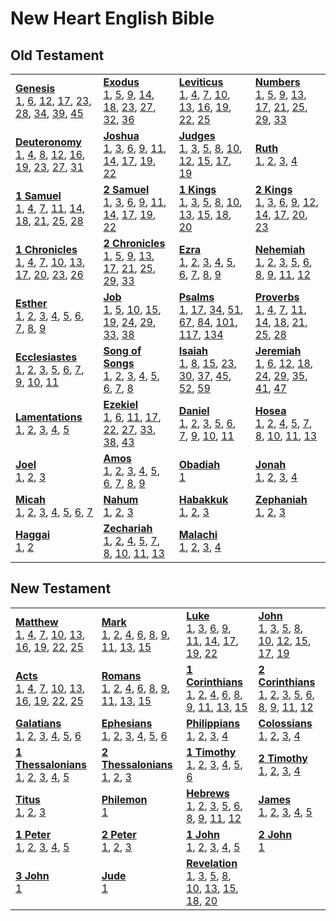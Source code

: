 # New Heart English Bible



## Old Testament

<table>
<tr>
<td>
<b><a href='files/Gen.md'>Genesis</a></b><br/>
<a href='files/Gen.md#genesis-1'>1</a>, <a href='files/Gen.md#genesis-6'>6</a>, <a href='files/Gen.md#genesis-12'>12</a>, <a href='files/Gen.md#genesis-17'>17</a>, <a href='files/Gen.md#genesis-23'>23</a>, <a href='files/Gen.md#genesis-28'>28</a>, <a href='files/Gen.md#genesis-34'>34</a>, <a href='files/Gen.md#genesis-39'>39</a>, <a href='files/Gen.md#genesis-45'>45</a>
</td>
<td>
<b><a href='files/Exod.md'>Exodus</a></b><br/>
<a href='files/Exod.md#exodus-1'>1</a>, <a href='files/Exod.md#exodus-5'>5</a>, <a href='files/Exod.md#exodus-9'>9</a>, <a href='files/Exod.md#exodus-14'>14</a>, <a href='files/Exod.md#exodus-18'>18</a>, <a href='files/Exod.md#exodus-23'>23</a>, <a href='files/Exod.md#exodus-27'>27</a>, <a href='files/Exod.md#exodus-32'>32</a>, <a href='files/Exod.md#exodus-36'>36</a>
</td>
<td>
<b><a href='files/Lev.md'>Leviticus</a></b><br/>
<a href='files/Lev.md#leviticus-1'>1</a>, <a href='files/Lev.md#leviticus-4'>4</a>, <a href='files/Lev.md#leviticus-7'>7</a>, <a href='files/Lev.md#leviticus-10'>10</a>, <a href='files/Lev.md#leviticus-13'>13</a>, <a href='files/Lev.md#leviticus-16'>16</a>, <a href='files/Lev.md#leviticus-19'>19</a>, <a href='files/Lev.md#leviticus-22'>22</a>, <a href='files/Lev.md#leviticus-25'>25</a>
</td>
<td>
<b><a href='files/Num.md'>Numbers</a></b><br/>
<a href='files/Num.md#numbers-1'>1</a>, <a href='files/Num.md#numbers-5'>5</a>, <a href='files/Num.md#numbers-9'>9</a>, <a href='files/Num.md#numbers-13'>13</a>, <a href='files/Num.md#numbers-17'>17</a>, <a href='files/Num.md#numbers-21'>21</a>, <a href='files/Num.md#numbers-25'>25</a>, <a href='files/Num.md#numbers-29'>29</a>, <a href='files/Num.md#numbers-33'>33</a>
</td></tr>
<tr>
<td>
<b><a href='files/Deut.md'>Deuteronomy</a></b><br/>
<a href='files/Deut.md#deuteronomy-1'>1</a>, <a href='files/Deut.md#deuteronomy-4'>4</a>, <a href='files/Deut.md#deuteronomy-8'>8</a>, <a href='files/Deut.md#deuteronomy-12'>12</a>, <a href='files/Deut.md#deuteronomy-16'>16</a>, <a href='files/Deut.md#deuteronomy-19'>19</a>, <a href='files/Deut.md#deuteronomy-23'>23</a>, <a href='files/Deut.md#deuteronomy-27'>27</a>, <a href='files/Deut.md#deuteronomy-31'>31</a>
</td>
<td>
<b><a href='files/Josh.md'>Joshua</a></b><br/>
<a href='files/Josh.md#joshua-1'>1</a>, <a href='files/Josh.md#joshua-3'>3</a>, <a href='files/Josh.md#joshua-6'>6</a>, <a href='files/Josh.md#joshua-9'>9</a>, <a href='files/Josh.md#joshua-11'>11</a>, <a href='files/Josh.md#joshua-14'>14</a>, <a href='files/Josh.md#joshua-17'>17</a>, <a href='files/Josh.md#joshua-19'>19</a>, <a href='files/Josh.md#joshua-22'>22</a>
</td>
<td>
<b><a href='files/Judg.md'>Judges</a></b><br/>
<a href='files/Judg.md#judges-1'>1</a>, <a href='files/Judg.md#judges-3'>3</a>, <a href='files/Judg.md#judges-5'>5</a>, <a href='files/Judg.md#judges-8'>8</a>, <a href='files/Judg.md#judges-10'>10</a>, <a href='files/Judg.md#judges-12'>12</a>, <a href='files/Judg.md#judges-15'>15</a>, <a href='files/Judg.md#judges-17'>17</a>, <a href='files/Judg.md#judges-19'>19</a>
</td>
<td>
<b><a href='files/Ruth.md'>Ruth</a></b><br/>
<a href='files/Ruth.md#ruth-1'>1</a>, <a href='files/Ruth.md#ruth-2'>2</a>, <a href='files/Ruth.md#ruth-3'>3</a>, <a href='files/Ruth.md#ruth-4'>4</a>
</td></tr>
<tr>
<td>
<b><a href='files/1Sam.md'>1 Samuel</a></b><br/>
<a href='files/1Sam.md#1-samuel-1'>1</a>, <a href='files/1Sam.md#1-samuel-4'>4</a>, <a href='files/1Sam.md#1-samuel-7'>7</a>, <a href='files/1Sam.md#1-samuel-11'>11</a>, <a href='files/1Sam.md#1-samuel-14'>14</a>, <a href='files/1Sam.md#1-samuel-18'>18</a>, <a href='files/1Sam.md#1-samuel-21'>21</a>, <a href='files/1Sam.md#1-samuel-25'>25</a>, <a href='files/1Sam.md#1-samuel-28'>28</a>
</td>
<td>
<b><a href='files/2Sam.md'>2 Samuel</a></b><br/>
<a href='files/2Sam.md#2-samuel-1'>1</a>, <a href='files/2Sam.md#2-samuel-3'>3</a>, <a href='files/2Sam.md#2-samuel-6'>6</a>, <a href='files/2Sam.md#2-samuel-9'>9</a>, <a href='files/2Sam.md#2-samuel-11'>11</a>, <a href='files/2Sam.md#2-samuel-14'>14</a>, <a href='files/2Sam.md#2-samuel-17'>17</a>, <a href='files/2Sam.md#2-samuel-19'>19</a>, <a href='files/2Sam.md#2-samuel-22'>22</a>
</td>
<td>
<b><a href='files/1Kgs.md'>1 Kings</a></b><br/>
<a href='files/1Kgs.md#1-kings-1'>1</a>, <a href='files/1Kgs.md#1-kings-3'>3</a>, <a href='files/1Kgs.md#1-kings-5'>5</a>, <a href='files/1Kgs.md#1-kings-8'>8</a>, <a href='files/1Kgs.md#1-kings-10'>10</a>, <a href='files/1Kgs.md#1-kings-13'>13</a>, <a href='files/1Kgs.md#1-kings-15'>15</a>, <a href='files/1Kgs.md#1-kings-18'>18</a>, <a href='files/1Kgs.md#1-kings-20'>20</a>
</td>
<td>
<b><a href='files/2Kgs.md'>2 Kings</a></b><br/>
<a href='files/2Kgs.md#2-kings-1'>1</a>, <a href='files/2Kgs.md#2-kings-3'>3</a>, <a href='files/2Kgs.md#2-kings-6'>6</a>, <a href='files/2Kgs.md#2-kings-9'>9</a>, <a href='files/2Kgs.md#2-kings-12'>12</a>, <a href='files/2Kgs.md#2-kings-14'>14</a>, <a href='files/2Kgs.md#2-kings-17'>17</a>, <a href='files/2Kgs.md#2-kings-20'>20</a>, <a href='files/2Kgs.md#2-kings-23'>23</a>
</td></tr>
<tr>
<td>
<b><a href='files/1Chr.md'>1 Chronicles</a></b><br/>
<a href='files/1Chr.md#1-chronicles-1'>1</a>, <a href='files/1Chr.md#1-chronicles-4'>4</a>, <a href='files/1Chr.md#1-chronicles-7'>7</a>, <a href='files/1Chr.md#1-chronicles-10'>10</a>, <a href='files/1Chr.md#1-chronicles-13'>13</a>, <a href='files/1Chr.md#1-chronicles-17'>17</a>, <a href='files/1Chr.md#1-chronicles-20'>20</a>, <a href='files/1Chr.md#1-chronicles-23'>23</a>, <a href='files/1Chr.md#1-chronicles-26'>26</a>
</td>
<td>
<b><a href='files/2Chr.md'>2 Chronicles</a></b><br/>
<a href='files/2Chr.md#2-chronicles-1'>1</a>, <a href='files/2Chr.md#2-chronicles-5'>5</a>, <a href='files/2Chr.md#2-chronicles-9'>9</a>, <a href='files/2Chr.md#2-chronicles-13'>13</a>, <a href='files/2Chr.md#2-chronicles-17'>17</a>, <a href='files/2Chr.md#2-chronicles-21'>21</a>, <a href='files/2Chr.md#2-chronicles-25'>25</a>, <a href='files/2Chr.md#2-chronicles-29'>29</a>, <a href='files/2Chr.md#2-chronicles-33'>33</a>
</td>
<td>
<b><a href='files/Ezra.md'>Ezra</a></b><br/>
<a href='files/Ezra.md#ezra-1'>1</a>, <a href='files/Ezra.md#ezra-2'>2</a>, <a href='files/Ezra.md#ezra-3'>3</a>, <a href='files/Ezra.md#ezra-4'>4</a>, <a href='files/Ezra.md#ezra-5'>5</a>, <a href='files/Ezra.md#ezra-6'>6</a>, <a href='files/Ezra.md#ezra-7'>7</a>, <a href='files/Ezra.md#ezra-8'>8</a>, <a href='files/Ezra.md#ezra-9'>9</a>
</td>
<td>
<b><a href='files/Neh.md'>Nehemiah</a></b><br/>
<a href='files/Neh.md#nehemiah-1'>1</a>, <a href='files/Neh.md#nehemiah-2'>2</a>, <a href='files/Neh.md#nehemiah-3'>3</a>, <a href='files/Neh.md#nehemiah-5'>5</a>, <a href='files/Neh.md#nehemiah-6'>6</a>, <a href='files/Neh.md#nehemiah-8'>8</a>, <a href='files/Neh.md#nehemiah-9'>9</a>, <a href='files/Neh.md#nehemiah-11'>11</a>, <a href='files/Neh.md#nehemiah-12'>12</a>
</td></tr>
<tr>
<td>
<b><a href='files/Esth.md'>Esther</a></b><br/>
<a href='files/Esth.md#esther-1'>1</a>, <a href='files/Esth.md#esther-2'>2</a>, <a href='files/Esth.md#esther-3'>3</a>, <a href='files/Esth.md#esther-4'>4</a>, <a href='files/Esth.md#esther-5'>5</a>, <a href='files/Esth.md#esther-6'>6</a>, <a href='files/Esth.md#esther-7'>7</a>, <a href='files/Esth.md#esther-8'>8</a>, <a href='files/Esth.md#esther-9'>9</a>
</td>
<td>
<b><a href='files/Job.md'>Job</a></b><br/>
<a href='files/Job.md#job-1'>1</a>, <a href='files/Job.md#job-5'>5</a>, <a href='files/Job.md#job-10'>10</a>, <a href='files/Job.md#job-15'>15</a>, <a href='files/Job.md#job-19'>19</a>, <a href='files/Job.md#job-24'>24</a>, <a href='files/Job.md#job-29'>29</a>, <a href='files/Job.md#job-33'>33</a>, <a href='files/Job.md#job-38'>38</a>
</td>
<td>
<b><a href='files/Ps.md'>Psalms</a></b><br/>
<a href='files/Ps.md#psalms-1'>1</a>, <a href='files/Ps.md#psalms-17'>17</a>, <a href='files/Ps.md#psalms-34'>34</a>, <a href='files/Ps.md#psalms-51'>51</a>, <a href='files/Ps.md#psalms-67'>67</a>, <a href='files/Ps.md#psalms-84'>84</a>, <a href='files/Ps.md#psalms-101'>101</a>, <a href='files/Ps.md#psalms-117'>117</a>, <a href='files/Ps.md#psalms-134'>134</a>
</td>
<td>
<b><a href='files/Prov.md'>Proverbs</a></b><br/>
<a href='files/Prov.md#proverbs-1'>1</a>, <a href='files/Prov.md#proverbs-4'>4</a>, <a href='files/Prov.md#proverbs-7'>7</a>, <a href='files/Prov.md#proverbs-11'>11</a>, <a href='files/Prov.md#proverbs-14'>14</a>, <a href='files/Prov.md#proverbs-18'>18</a>, <a href='files/Prov.md#proverbs-21'>21</a>, <a href='files/Prov.md#proverbs-25'>25</a>, <a href='files/Prov.md#proverbs-28'>28</a>
</td></tr>
<tr>
<td>
<b><a href='files/Eccl.md'>Ecclesiastes</a></b><br/>
<a href='files/Eccl.md#ecclesiastes-1'>1</a>, <a href='files/Eccl.md#ecclesiastes-2'>2</a>, <a href='files/Eccl.md#ecclesiastes-3'>3</a>, <a href='files/Eccl.md#ecclesiastes-5'>5</a>, <a href='files/Eccl.md#ecclesiastes-6'>6</a>, <a href='files/Eccl.md#ecclesiastes-7'>7</a>, <a href='files/Eccl.md#ecclesiastes-9'>9</a>, <a href='files/Eccl.md#ecclesiastes-10'>10</a>, <a href='files/Eccl.md#ecclesiastes-11'>11</a>
</td>
<td>
<b><a href='files/Song.md'>Song of Songs</a></b><br/>
<a href='files/Song.md#song-of-songs-1'>1</a>, <a href='files/Song.md#song-of-songs-2'>2</a>, <a href='files/Song.md#song-of-songs-3'>3</a>, <a href='files/Song.md#song-of-songs-4'>4</a>, <a href='files/Song.md#song-of-songs-5'>5</a>, <a href='files/Song.md#song-of-songs-6'>6</a>, <a href='files/Song.md#song-of-songs-7'>7</a>, <a href='files/Song.md#song-of-songs-8'>8</a>
</td>
<td>
<b><a href='files/Isa.md'>Isaiah</a></b><br/>
<a href='files/Isa.md#isaiah-1'>1</a>, <a href='files/Isa.md#isaiah-8'>8</a>, <a href='files/Isa.md#isaiah-15'>15</a>, <a href='files/Isa.md#isaiah-23'>23</a>, <a href='files/Isa.md#isaiah-30'>30</a>, <a href='files/Isa.md#isaiah-37'>37</a>, <a href='files/Isa.md#isaiah-45'>45</a>, <a href='files/Isa.md#isaiah-52'>52</a>, <a href='files/Isa.md#isaiah-59'>59</a>
</td>
<td>
<b><a href='files/Jer.md'>Jeremiah</a></b><br/>
<a href='files/Jer.md#jeremiah-1'>1</a>, <a href='files/Jer.md#jeremiah-6'>6</a>, <a href='files/Jer.md#jeremiah-12'>12</a>, <a href='files/Jer.md#jeremiah-18'>18</a>, <a href='files/Jer.md#jeremiah-24'>24</a>, <a href='files/Jer.md#jeremiah-29'>29</a>, <a href='files/Jer.md#jeremiah-35'>35</a>, <a href='files/Jer.md#jeremiah-41'>41</a>, <a href='files/Jer.md#jeremiah-47'>47</a>
</td></tr>
<tr>
<td>
<b><a href='files/Lam.md'>Lamentations</a></b><br/>
<a href='files/Lam.md#lamentations-1'>1</a>, <a href='files/Lam.md#lamentations-2'>2</a>, <a href='files/Lam.md#lamentations-3'>3</a>, <a href='files/Lam.md#lamentations-4'>4</a>, <a href='files/Lam.md#lamentations-5'>5</a>
</td>
<td>
<b><a href='files/Ezek.md'>Ezekiel</a></b><br/>
<a href='files/Ezek.md#ezekiel-1'>1</a>, <a href='files/Ezek.md#ezekiel-6'>6</a>, <a href='files/Ezek.md#ezekiel-11'>11</a>, <a href='files/Ezek.md#ezekiel-17'>17</a>, <a href='files/Ezek.md#ezekiel-22'>22</a>, <a href='files/Ezek.md#ezekiel-27'>27</a>, <a href='files/Ezek.md#ezekiel-33'>33</a>, <a href='files/Ezek.md#ezekiel-38'>38</a>, <a href='files/Ezek.md#ezekiel-43'>43</a>
</td>
<td>
<b><a href='files/Dan.md'>Daniel</a></b><br/>
<a href='files/Dan.md#daniel-1'>1</a>, <a href='files/Dan.md#daniel-2'>2</a>, <a href='files/Dan.md#daniel-3'>3</a>, <a href='files/Dan.md#daniel-5'>5</a>, <a href='files/Dan.md#daniel-6'>6</a>, <a href='files/Dan.md#daniel-7'>7</a>, <a href='files/Dan.md#daniel-9'>9</a>, <a href='files/Dan.md#daniel-10'>10</a>, <a href='files/Dan.md#daniel-11'>11</a>
</td>
<td>
<b><a href='files/Hos.md'>Hosea</a></b><br/>
<a href='files/Hos.md#hosea-1'>1</a>, <a href='files/Hos.md#hosea-2'>2</a>, <a href='files/Hos.md#hosea-4'>4</a>, <a href='files/Hos.md#hosea-5'>5</a>, <a href='files/Hos.md#hosea-7'>7</a>, <a href='files/Hos.md#hosea-8'>8</a>, <a href='files/Hos.md#hosea-10'>10</a>, <a href='files/Hos.md#hosea-11'>11</a>, <a href='files/Hos.md#hosea-13'>13</a>
</td></tr>
<tr>
<td>
<b><a href='files/Joel.md'>Joel</a></b><br/>
<a href='files/Joel.md#joel-1'>1</a>, <a href='files/Joel.md#joel-2'>2</a>, <a href='files/Joel.md#joel-3'>3</a>
</td>
<td>
<b><a href='files/Amos.md'>Amos</a></b><br/>
<a href='files/Amos.md#amos-1'>1</a>, <a href='files/Amos.md#amos-2'>2</a>, <a href='files/Amos.md#amos-3'>3</a>, <a href='files/Amos.md#amos-4'>4</a>, <a href='files/Amos.md#amos-5'>5</a>, <a href='files/Amos.md#amos-6'>6</a>, <a href='files/Amos.md#amos-7'>7</a>, <a href='files/Amos.md#amos-8'>8</a>, <a href='files/Amos.md#amos-9'>9</a>
</td>
<td>
<b><a href='files/Obad.md'>Obadiah</a></b><br/>
<a href='files/Obad.md#obadiah-1'>1</a>
</td>
<td>
<b><a href='files/Jonah.md'>Jonah</a></b><br/>
<a href='files/Jonah.md#jonah-1'>1</a>, <a href='files/Jonah.md#jonah-2'>2</a>, <a href='files/Jonah.md#jonah-3'>3</a>, <a href='files/Jonah.md#jonah-4'>4</a>
</td></tr>
<tr>
<td>
<b><a href='files/Mic.md'>Micah</a></b><br/>
<a href='files/Mic.md#micah-1'>1</a>, <a href='files/Mic.md#micah-2'>2</a>, <a href='files/Mic.md#micah-3'>3</a>, <a href='files/Mic.md#micah-4'>4</a>, <a href='files/Mic.md#micah-5'>5</a>, <a href='files/Mic.md#micah-6'>6</a>, <a href='files/Mic.md#micah-7'>7</a>
</td>
<td>
<b><a href='files/Nah.md'>Nahum</a></b><br/>
<a href='files/Nah.md#nahum-1'>1</a>, <a href='files/Nah.md#nahum-2'>2</a>, <a href='files/Nah.md#nahum-3'>3</a>
</td>
<td>
<b><a href='files/Hab.md'>Habakkuk</a></b><br/>
<a href='files/Hab.md#habakkuk-1'>1</a>, <a href='files/Hab.md#habakkuk-2'>2</a>, <a href='files/Hab.md#habakkuk-3'>3</a>
</td>
<td>
<b><a href='files/Zeph.md'>Zephaniah</a></b><br/>
<a href='files/Zeph.md#zephaniah-1'>1</a>, <a href='files/Zeph.md#zephaniah-2'>2</a>, <a href='files/Zeph.md#zephaniah-3'>3</a>
</td></tr>
<tr>
<td>
<b><a href='files/Hag.md'>Haggai</a></b><br/>
<a href='files/Hag.md#haggai-1'>1</a>, <a href='files/Hag.md#haggai-2'>2</a>
</td>
<td>
<b><a href='files/Zech.md'>Zechariah</a></b><br/>
<a href='files/Zech.md#zechariah-1'>1</a>, <a href='files/Zech.md#zechariah-2'>2</a>, <a href='files/Zech.md#zechariah-4'>4</a>, <a href='files/Zech.md#zechariah-5'>5</a>, <a href='files/Zech.md#zechariah-7'>7</a>, <a href='files/Zech.md#zechariah-8'>8</a>, <a href='files/Zech.md#zechariah-10'>10</a>, <a href='files/Zech.md#zechariah-11'>11</a>, <a href='files/Zech.md#zechariah-13'>13</a>
</td>
<td>
<b><a href='files/Mal.md'>Malachi</a></b><br/>
<a href='files/Mal.md#malachi-1'>1</a>, <a href='files/Mal.md#malachi-2'>2</a>, <a href='files/Mal.md#malachi-3'>3</a>, <a href='files/Mal.md#malachi-4'>4</a>
</td></tr>
</table>

## New Testament

<table>
<tr>
<td>
<b><a href='files/Matt.md'>Matthew</a></b><br/>
<a href='files/Matt.md#matthew-1'>1</a>, <a href='files/Matt.md#matthew-4'>4</a>, <a href='files/Matt.md#matthew-7'>7</a>, <a href='files/Matt.md#matthew-10'>10</a>, <a href='files/Matt.md#matthew-13'>13</a>, <a href='files/Matt.md#matthew-16'>16</a>, <a href='files/Matt.md#matthew-19'>19</a>, <a href='files/Matt.md#matthew-22'>22</a>, <a href='files/Matt.md#matthew-25'>25</a>
</td>
<td>
<b><a href='files/Mark.md'>Mark</a></b><br/>
<a href='files/Mark.md#mark-1'>1</a>, <a href='files/Mark.md#mark-2'>2</a>, <a href='files/Mark.md#mark-4'>4</a>, <a href='files/Mark.md#mark-6'>6</a>, <a href='files/Mark.md#mark-8'>8</a>, <a href='files/Mark.md#mark-9'>9</a>, <a href='files/Mark.md#mark-11'>11</a>, <a href='files/Mark.md#mark-13'>13</a>, <a href='files/Mark.md#mark-15'>15</a>
</td>
<td>
<b><a href='files/Luke.md'>Luke</a></b><br/>
<a href='files/Luke.md#luke-1'>1</a>, <a href='files/Luke.md#luke-3'>3</a>, <a href='files/Luke.md#luke-6'>6</a>, <a href='files/Luke.md#luke-9'>9</a>, <a href='files/Luke.md#luke-11'>11</a>, <a href='files/Luke.md#luke-14'>14</a>, <a href='files/Luke.md#luke-17'>17</a>, <a href='files/Luke.md#luke-19'>19</a>, <a href='files/Luke.md#luke-22'>22</a>
</td>
<td>
<b><a href='files/John.md'>John</a></b><br/>
<a href='files/John.md#john-1'>1</a>, <a href='files/John.md#john-3'>3</a>, <a href='files/John.md#john-5'>5</a>, <a href='files/John.md#john-8'>8</a>, <a href='files/John.md#john-10'>10</a>, <a href='files/John.md#john-12'>12</a>, <a href='files/John.md#john-15'>15</a>, <a href='files/John.md#john-17'>17</a>, <a href='files/John.md#john-19'>19</a>
</td></tr>
<tr>
<td>
<b><a href='files/Acts.md'>Acts</a></b><br/>
<a href='files/Acts.md#acts-1'>1</a>, <a href='files/Acts.md#acts-4'>4</a>, <a href='files/Acts.md#acts-7'>7</a>, <a href='files/Acts.md#acts-10'>10</a>, <a href='files/Acts.md#acts-13'>13</a>, <a href='files/Acts.md#acts-16'>16</a>, <a href='files/Acts.md#acts-19'>19</a>, <a href='files/Acts.md#acts-22'>22</a>, <a href='files/Acts.md#acts-25'>25</a>
</td>
<td>
<b><a href='files/Rom.md'>Romans</a></b><br/>
<a href='files/Rom.md#romans-1'>1</a>, <a href='files/Rom.md#romans-2'>2</a>, <a href='files/Rom.md#romans-4'>4</a>, <a href='files/Rom.md#romans-6'>6</a>, <a href='files/Rom.md#romans-8'>8</a>, <a href='files/Rom.md#romans-9'>9</a>, <a href='files/Rom.md#romans-11'>11</a>, <a href='files/Rom.md#romans-13'>13</a>, <a href='files/Rom.md#romans-15'>15</a>
</td>
<td>
<b><a href='files/1Cor.md'>1 Corinthians</a></b><br/>
<a href='files/1Cor.md#1-corinthians-1'>1</a>, <a href='files/1Cor.md#1-corinthians-2'>2</a>, <a href='files/1Cor.md#1-corinthians-4'>4</a>, <a href='files/1Cor.md#1-corinthians-6'>6</a>, <a href='files/1Cor.md#1-corinthians-8'>8</a>, <a href='files/1Cor.md#1-corinthians-9'>9</a>, <a href='files/1Cor.md#1-corinthians-11'>11</a>, <a href='files/1Cor.md#1-corinthians-13'>13</a>, <a href='files/1Cor.md#1-corinthians-15'>15</a>
</td>
<td>
<b><a href='files/2Cor.md'>2 Corinthians</a></b><br/>
<a href='files/2Cor.md#2-corinthians-1'>1</a>, <a href='files/2Cor.md#2-corinthians-2'>2</a>, <a href='files/2Cor.md#2-corinthians-3'>3</a>, <a href='files/2Cor.md#2-corinthians-5'>5</a>, <a href='files/2Cor.md#2-corinthians-6'>6</a>, <a href='files/2Cor.md#2-corinthians-8'>8</a>, <a href='files/2Cor.md#2-corinthians-9'>9</a>, <a href='files/2Cor.md#2-corinthians-11'>11</a>, <a href='files/2Cor.md#2-corinthians-12'>12</a>
</td></tr>
<tr>
<td>
<b><a href='files/Gal.md'>Galatians</a></b><br/>
<a href='files/Gal.md#galatians-1'>1</a>, <a href='files/Gal.md#galatians-2'>2</a>, <a href='files/Gal.md#galatians-3'>3</a>, <a href='files/Gal.md#galatians-4'>4</a>, <a href='files/Gal.md#galatians-5'>5</a>, <a href='files/Gal.md#galatians-6'>6</a>
</td>
<td>
<b><a href='files/Eph.md'>Ephesians</a></b><br/>
<a href='files/Eph.md#ephesians-1'>1</a>, <a href='files/Eph.md#ephesians-2'>2</a>, <a href='files/Eph.md#ephesians-3'>3</a>, <a href='files/Eph.md#ephesians-4'>4</a>, <a href='files/Eph.md#ephesians-5'>5</a>, <a href='files/Eph.md#ephesians-6'>6</a>
</td>
<td>
<b><a href='files/Phil.md'>Philippians</a></b><br/>
<a href='files/Phil.md#philippians-1'>1</a>, <a href='files/Phil.md#philippians-2'>2</a>, <a href='files/Phil.md#philippians-3'>3</a>, <a href='files/Phil.md#philippians-4'>4</a>
</td>
<td>
<b><a href='files/Col.md'>Colossians</a></b><br/>
<a href='files/Col.md#colossians-1'>1</a>, <a href='files/Col.md#colossians-2'>2</a>, <a href='files/Col.md#colossians-3'>3</a>, <a href='files/Col.md#colossians-4'>4</a>
</td></tr>
<tr>
<td>
<b><a href='files/1Thess.md'>1 Thessalonians</a></b><br/>
<a href='files/1Thess.md#1-thessalonians-1'>1</a>, <a href='files/1Thess.md#1-thessalonians-2'>2</a>, <a href='files/1Thess.md#1-thessalonians-3'>3</a>, <a href='files/1Thess.md#1-thessalonians-4'>4</a>, <a href='files/1Thess.md#1-thessalonians-5'>5</a>
</td>
<td>
<b><a href='files/2Thess.md'>2 Thessalonians</a></b><br/>
<a href='files/2Thess.md#2-thessalonians-1'>1</a>, <a href='files/2Thess.md#2-thessalonians-2'>2</a>, <a href='files/2Thess.md#2-thessalonians-3'>3</a>
</td>
<td>
<b><a href='files/1Tim.md'>1 Timothy</a></b><br/>
<a href='files/1Tim.md#1-timothy-1'>1</a>, <a href='files/1Tim.md#1-timothy-2'>2</a>, <a href='files/1Tim.md#1-timothy-3'>3</a>, <a href='files/1Tim.md#1-timothy-4'>4</a>, <a href='files/1Tim.md#1-timothy-5'>5</a>, <a href='files/1Tim.md#1-timothy-6'>6</a>
</td>
<td>
<b><a href='files/2Tim.md'>2 Timothy</a></b><br/>
<a href='files/2Tim.md#2-timothy-1'>1</a>, <a href='files/2Tim.md#2-timothy-2'>2</a>, <a href='files/2Tim.md#2-timothy-3'>3</a>, <a href='files/2Tim.md#2-timothy-4'>4</a>
</td></tr>
<tr>
<td>
<b><a href='files/Titus.md'>Titus</a></b><br/>
<a href='files/Titus.md#titus-1'>1</a>, <a href='files/Titus.md#titus-2'>2</a>, <a href='files/Titus.md#titus-3'>3</a>
</td>
<td>
<b><a href='files/Phlm.md'>Philemon</a></b><br/>
<a href='files/Phlm.md#philemon-1'>1</a>
</td>
<td>
<b><a href='files/Heb.md'>Hebrews</a></b><br/>
<a href='files/Heb.md#hebrews-1'>1</a>, <a href='files/Heb.md#hebrews-2'>2</a>, <a href='files/Heb.md#hebrews-3'>3</a>, <a href='files/Heb.md#hebrews-5'>5</a>, <a href='files/Heb.md#hebrews-6'>6</a>, <a href='files/Heb.md#hebrews-8'>8</a>, <a href='files/Heb.md#hebrews-9'>9</a>, <a href='files/Heb.md#hebrews-11'>11</a>, <a href='files/Heb.md#hebrews-12'>12</a>
</td>
<td>
<b><a href='files/Jas.md'>James</a></b><br/>
<a href='files/Jas.md#james-1'>1</a>, <a href='files/Jas.md#james-2'>2</a>, <a href='files/Jas.md#james-3'>3</a>, <a href='files/Jas.md#james-4'>4</a>, <a href='files/Jas.md#james-5'>5</a>
</td></tr>
<tr>
<td>
<b><a href='files/1Pet.md'>1 Peter</a></b><br/>
<a href='files/1Pet.md#1-peter-1'>1</a>, <a href='files/1Pet.md#1-peter-2'>2</a>, <a href='files/1Pet.md#1-peter-3'>3</a>, <a href='files/1Pet.md#1-peter-4'>4</a>, <a href='files/1Pet.md#1-peter-5'>5</a>
</td>
<td>
<b><a href='files/2Pet.md'>2 Peter</a></b><br/>
<a href='files/2Pet.md#2-peter-1'>1</a>, <a href='files/2Pet.md#2-peter-2'>2</a>, <a href='files/2Pet.md#2-peter-3'>3</a>
</td>
<td>
<b><a href='files/1John.md'>1 John</a></b><br/>
<a href='files/1John.md#1-john-1'>1</a>, <a href='files/1John.md#1-john-2'>2</a>, <a href='files/1John.md#1-john-3'>3</a>, <a href='files/1John.md#1-john-4'>4</a>, <a href='files/1John.md#1-john-5'>5</a>
</td>
<td>
<b><a href='files/2John.md'>2 John</a></b><br/>
<a href='files/2John.md#2-john-1'>1</a>
</td></tr>
<tr>
<td>
<b><a href='files/3John.md'>3 John</a></b><br/>
<a href='files/3John.md#3-john-1'>1</a>
</td>
<td>
<b><a href='files/Jude.md'>Jude</a></b><br/>
<a href='files/Jude.md#jude-1'>1</a>
</td>
<td>
<b><a href='files/Rev.md'>Revelation</a></b><br/>
<a href='files/Rev.md#revelation-1'>1</a>, <a href='files/Rev.md#revelation-3'>3</a>, <a href='files/Rev.md#revelation-5'>5</a>, <a href='files/Rev.md#revelation-8'>8</a>, <a href='files/Rev.md#revelation-10'>10</a>, <a href='files/Rev.md#revelation-13'>13</a>, <a href='files/Rev.md#revelation-15'>15</a>, <a href='files/Rev.md#revelation-18'>18</a>, <a href='files/Rev.md#revelation-20'>20</a>
</td></tr>
</table>